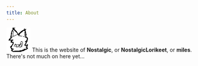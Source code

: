 ```yaml
---
title: About
---
```

![image](about_icon.png)
This is the website of **Nostalgic**, or **NostalgicLorikeet**, or **miles**. There's not much on here yet...